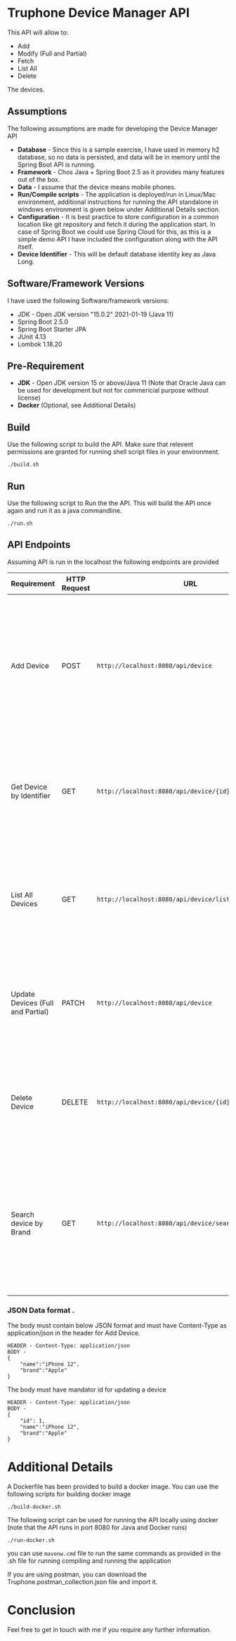 # Truphone Device Manager API

This API will allow to:

- Add
- Modify (Full and Partial)
- Fetch
- List All
- Delete

The devices.

## Assumptions
The following assumptions are made for developing the Device Manager API

- **Database** - Since this is a sample exercise, I have used in memory h2 database, so no data is persisted, and data will be in memory until the Spring Boot API is running.
- **Framework** - Chos Java + Spring Boot 2.5 as it provides many features out of the box.
- **Data** - I assume that the device means mobile phones.
- **Run/Compile scripts** - The application is deployed/run in Linux/Mac environment, additional instructions for running the API standalone in windows environment is given below under Additional Details section.
- **Configuration** - It is best practice to store configuration in a common location like git repository and fetch it during the application start. In case of Spring Boot we could use Spring Cloud for this, as this is a simple demo API I have included the configuration along with the API itself.
- **Device Identifier** - This will be default database identity key as Java Long.

## Software/Framework Versions
I have used the following Software/framework versions:

- JDK - Open JDK version "15.0.2" 2021-01-19 (Java 11)
- Spring Boot 2.5.0
- Spring Boot Starter JPA
- JUnit 4.13
- Lombok 1.18.20

## Pre-Requirement

- **JDK** - Open JDK version 15 or above/Java 11 (Note that Oracle Java can be used for development but not for commericial purpose without license)
- **Docker** (Optional, see Additional Details)

## Build

Use the following script to build the API. Make sure that relevent permissions are granted for running shell script files in your environment.

    ./build.sh

## Run
Use the following script to Run the the API. This will build the API once again and run it as a java commandline.

    ./run.sh

## API Endpoints

Assuming API is run in the localhost the following endpoints are provided


|Requirement| HTTP Request | URL |Success|Error
|--|--|--|--|--|
| Add Device | POST | `http://localhost:8080/api/device`| Return HTTP 201 Created |Return HTTP 500 internal server error for malformed data, HTTP 400 Bad request with error detail in body for data validation error|
| Get Device by Identifier | GET | `http://localhost:8080/api/device/{id}`|Return HTTP 200 OK | HTTP 404 Not Found if no data found for the given id, HTTP 500 Internal Server Error for any other scenarios|
| List All Devices | GET | `http://localhost:8080/api/device/list`| Return HTTP 200 OK with list of devices as array of json if data exists, othwerise returns empty array | HTTP 500 Internal Server Error for any other scenarios|
| Update Devices (Full and Partial) | PATCH | `http://localhost:8080/api/device`| Return HTTP 204 No Content for Successful update| HTTP 400 Bad Request for any data error, HTTP 500 Internal Server Error for any other scenarios|
| Delete Device | DELETE | `http://localhost:8080/api/device/{id}`| HTTP 204 No Content for Successful Deletion | HTTP 400 Bad request if no data found, HTTP 500 Internal Server Error for any other scenarios|
| Search device by Brand | GET | `http://localhost:8080/api/device/search/{searchTerm}`| HTTP 200 OK with Search Result containing array of devices json matching the search criteria, empty array in case no match found |  HTTP 500 Internal Server Error for any other scenarios|

### JSON Data format .
The body must contain below JSON format and must have Content-Type as application/json in the header for Add Device.

    HEADER - Content-Type: application/json
    BODY -
    {
	    "name":"iPhone 12",
	    "brand":"Apple"
	}


The body must have mandator id for updating a device

    HEADER - Content-Type: application/json
    BODY -
    {
        "id": 1,
        "name":"iPhone 12",
        "brand":"Apple"
    }

# Additional Details
A Dockerfile has been provided to build a docker image.
You can use the following scripts for building docker image

`./build-docker.sh`

The following script can be used for running the API locally using docker (note that the API runs in port 8080 for Java and Docker runs)

`./run-docker.sh`

you can use `mavenw.cmd` file to run the same commands as provided in the .sh file for running compiling and running the application

If you are using postman, you can download the Truphone.postman_collection.json file and import it.

# Conclusion
Feel free to get in touch with me if you require any further information.
